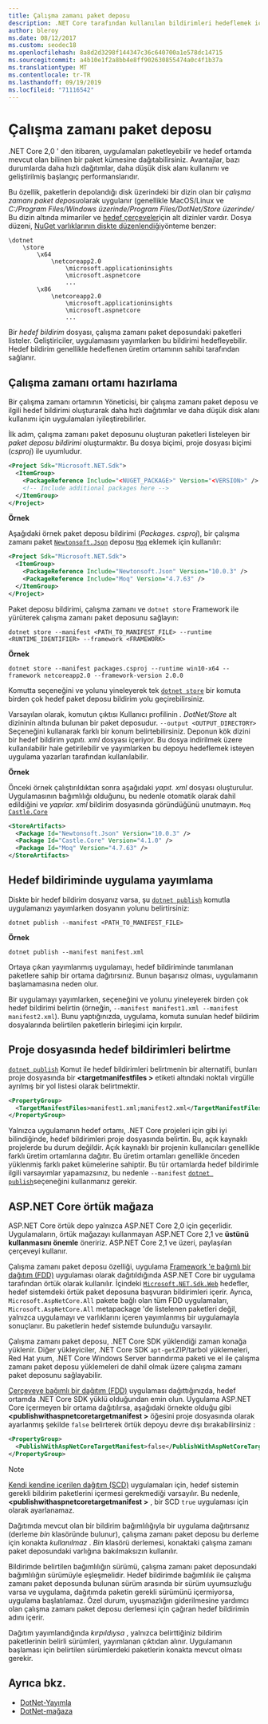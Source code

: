 ```yaml
---
title: Çalışma zamanı paket deposu
description: .NET Core tarafından kullanılan bildirimleri hedeflemek için çalışma zamanı paket deposunu nasıl kullanacağınızı öğrenin.
author: bleroy
ms.date: 08/12/2017
ms.custom: seodec18
ms.openlocfilehash: 8a8d2d3298f144347c36c640700a1e578dc14715
ms.sourcegitcommit: a4b10e1f2a8bb4e8ff902630855474a0c4f1b37a
ms.translationtype: MT
ms.contentlocale: tr-TR
ms.lasthandoff: 09/19/2019
ms.locfileid: "71116542"
---
```

# <a name="runtime-package-store"></a>Çalışma zamanı paket deposu

.NET Core 2,0 ' den itibaren, uygulamaları paketleyebilir ve hedef ortamda mevcut olan bilinen bir paket kümesine dağıtabilirsiniz. Avantajlar, bazı durumlarda daha hızlı dağıtımlar, daha düşük disk alanı kullanımı ve geliştirilmiş başlangıç performanslarıdır.

Bu özellik, paketlerin depolandığı disk üzerindeki bir dizin olan bir *çalışma zamanı paket deposu*olarak uygulanır (genellikle MacOS/Linux ve *C:/Program Files/Windows üzerinde/Program Files/DotNet/Store* *üzerinde/* Bu dizin altında mimariler ve [hedef çerçeveler](../../standard/frameworks.md)için alt dizinler vardır. Dosya düzeni, [NuGet varlıklarının diskte düzenlendiği](/nuget/create-packages/supporting-multiple-target-frameworks#framework-version-folder-structure)yönteme benzer:

```
\dotnet
    \store
        \x64
            \netcoreapp2.0
                \microsoft.applicationinsights
                \microsoft.aspnetcore
                ...
        \x86
            \netcoreapp2.0
                \microsoft.applicationinsights
                \microsoft.aspnetcore
                ...
```

Bir *hedef bildirim* dosyası, çalışma zamanı paket deposundaki paketleri listeler. Geliştiriciler, uygulamasını yayımlarken bu bildirimi hedefleyebilir. Hedef bildirim genellikle hedeflenen üretim ortamının sahibi tarafından sağlanır.

## <a name="preparing-a-runtime-environment"></a>Çalışma zamanı ortamı hazırlama

Bir çalışma zamanı ortamının Yöneticisi, bir çalışma zamanı paket deposu ve ilgili hedef bildirimi oluşturarak daha hızlı dağıtımlar ve daha düşük disk alanı kullanımı için uygulamaları iyileştirebilirler.

İlk adım, çalışma zamanı paket deposunu oluşturan paketleri listeleyen bir *paket deposu bildirimi* oluşturmaktır. Bu dosya biçimi, proje dosyası biçimi (*csproj*) ile uyumludur.

```xml
<Project Sdk="Microsoft.NET.Sdk">
  <ItemGroup>
    <PackageReference Include="<NUGET_PACKAGE>" Version="<VERSION>" />
    <!-- Include additional packages here -->
  </ItemGroup>
</Project>
```

**Örnek**

Aşağıdaki örnek paket deposu bildirimi (*Packages. csproj*), bir çalışma zamanı paket [`Newtonsoft.Json`](https://www.nuget.org/packages/Newtonsoft.Json/) deposu [`Moq`](https://www.nuget.org/packages/moq/) eklemek için kullanılır:

```xml
<Project Sdk="Microsoft.NET.Sdk">
  <ItemGroup>
    <PackageReference Include="Newtonsoft.Json" Version="10.0.3" />
    <PackageReference Include="Moq" Version="4.7.63" />
  </ItemGroup>
</Project>
```

Paket deposu bildirimi, çalışma zamanı ve `dotnet store` Framework ile yürüterek çalışma zamanı paket deposunu sağlayın:

```dotnetcli
dotnet store --manifest <PATH_TO_MANIFEST_FILE> --runtime <RUNTIME_IDENTIFIER> --framework <FRAMEWORK>
```

**Örnek**

```dotnetcli
dotnet store --manifest packages.csproj --runtime win10-x64 --framework netcoreapp2.0 --framework-version 2.0.0
```

Komutta seçeneğini ve yolunu yineleyerek tek [`dotnet store`](../tools/dotnet-store.md) bir komuta birden çok hedef paket deposu bildirim yolu geçirebilirsiniz.

Varsayılan olarak, komutun çıktısı Kullanıcı profilinin *. DotNet/Store* alt dizininin altında bulunan bir paket deposudur. `--output <OUTPUT_DIRECTORY>` Seçeneğini kullanarak farklı bir konum belirtebilirsiniz. Deponun kök dizini bir hedef bildirim *yapıtı. xml* dosyası içeriyor. Bu dosya indirilmek üzere kullanılabilir hale getirilebilir ve yayımlarken bu depoyu hedeflemek isteyen uygulama yazarları tarafından kullanılabilir.

**Örnek**

Önceki örnek çalıştırıldıktan sonra aşağıdaki *yapıt. xml* dosyası oluşturulur. Uygulamasının bağımlılığı olduğunu, bu nedenle otomatik olarak dahil edildiğini ve *yapılar. xml* bildirim dosyasında göründüğünü unutmayın. `Moq` [`Castle.Core`](https://www.nuget.org/packages/Castle.Core/)

```xml
<StoreArtifacts>
  <Package Id="Newtonsoft.Json" Version="10.0.3" />
  <Package Id="Castle.Core" Version="4.1.0" />
  <Package Id="Moq" Version="4.7.63" />
</StoreArtifacts>
```

## <a name="publishing-an-app-against-a-target-manifest"></a>Hedef bildiriminde uygulama yayımlama

Diskte bir hedef bildirim dosyanız varsa, şu [`dotnet publish`](../tools/dotnet-publish.md) komutla uygulamanızı yayımlarken dosyanın yolunu belirtirsiniz:

```dotnetcli
dotnet publish --manifest <PATH_TO_MANIFEST_FILE>
```

**Örnek**

```dotnetcli
dotnet publish --manifest manifest.xml
```

Ortaya çıkan yayımlanmış uygulamayı, hedef bildiriminde tanımlanan paketlere sahip bir ortama dağıtırsınız. Bunun başarısız olması, uygulamanın başlamamasına neden olur.

Bir uygulamayı yayımlarken, seçeneğini ve yolunu yineleyerek birden çok hedef bildirimi belirtin (örneğin, `--manifest manifest1.xml --manifest manifest2.xml`). Bunu yaptığınızda, uygulama, komuta sunulan hedef bildirim dosyalarında belirtilen paketlerin birleşimi için kırpılır.

## <a name="specifying-target-manifests-in-the-project-file"></a>Proje dosyasında hedef bildirimleri belirtme

[`dotnet publish`](../tools/dotnet-publish.md) Komut ile hedef bildirimleri belirtmenin bir alternatifi, bunları proje dosyasında bir  **\<targetmanifestfiles >** etiketi altındaki noktalı virgülle ayrılmış bir yol listesi olarak belirtmektir.

```xml
<PropertyGroup>
  <TargetManifestFiles>manifest1.xml;manifest2.xml</TargetManifestFiles>
</PropertyGroup>
```

Yalnızca uygulamanın hedef ortamı, .NET Core projeleri için gibi iyi bilindiğinde, hedef bildirimleri proje dosyasında belirtin. Bu, açık kaynaklı projelerde bu durum değildir. Açık kaynaklı bir projenin kullanıcıları genellikle farklı üretim ortamlarına dağıtır. Bu üretim ortamları genellikle önceden yüklenmiş farklı paket kümelerine sahiptir. Bu tür ortamlarda hedef bildirimle ilgili varsayımlar yapamazsınız, bu nedenle `--manifest` [`dotnet publish`](../tools/dotnet-publish.md)seçeneğini kullanmanız gerekir.

## <a name="aspnet-core-implicit-store"></a>ASP.NET Core örtük mağaza

ASP.NET Core örtük depo yalnızca ASP.NET Core 2,0 için geçerlidir. Uygulamaların, örtük mağazayı kullanmayan ASP.NET Core 2,1 ve **üstünü kullanmasını önemle** öneririz. ASP.NET Core 2,1 ve üzeri, paylaşılan çerçeveyi kullanır.

Çalışma zamanı paket deposu özelliği, uygulama [Framework 'e bağımlı bir dağıtım (FDD)](index.md#framework-dependent-deployments-fdd) uygulaması olarak dağıtıldığında ASP.NET Core bir uygulama tarafından örtük olarak kullanılır. İçindeki [`Microsoft.NET.Sdk.Web`](https://github.com/aspnet/websdk) hedefler, hedef sistemdeki örtük paket deposuna başvuran bildirimleri içerir. Ayrıca, `Microsoft.AspNetCore.All` pakete bağlı olan tüm FDD uygulamaları, `Microsoft.AspNetCore.All` metapackage 'de listelenen paketleri değil, yalnızca uygulamayı ve varlıklarını içeren yayımlanmış bir uygulamayla sonuçlanır. Bu paketlerin hedef sistemde bulunduğu varsayılır.

Çalışma zamanı paket deposu, .NET Core SDK yüklendiği zaman konağa yüklenir. Diğer yükleyiciler, .NET Core SDK `apt-get`ZIP/tarbol yüklemeleri, Red Hat yıum, .NET Core Windows Server barındırma paketi ve el ile çalışma zamanı paket deposu yüklemeleri de dahil olmak üzere çalışma zamanı paket deposunu sağlayabilir.

[Çerçeveye bağımlı bir dağıtım (FDD)](index.md#framework-dependent-deployments-fdd) uygulaması dağıttığınızda, hedef ortamda .NET Core SDK yüklü olduğundan emin olun. Uygulama ASP.NET Core içermeyen bir ortama dağıtılırsa, aşağıdaki örnekte olduğu gibi  **\<publishwithaspnetcoretargetmanifest >** öğesini proje dosyasında olarak ayarlanmış şekilde `false` belirterek örtük depoyu devre dışı bırakabilirsiniz :

```xml
<PropertyGroup>
  <PublishWithAspNetCoreTargetManifest>false</PublishWithAspNetCoreTargetManifest>
</PropertyGroup>
```

> [!NOTE]
> [Kendi kendine içerilen dağıtım (SCD)](index.md#self-contained-deployments-scd) uygulamaları için, hedef sistemin gerekli bildirim paketlerini içermesi gerekmediği varsayılır. Bu nedenle,  **\<publishwithaspnetcoretargetmanifest >** , bir SCD `true` uygulaması için olarak ayarlanamaz.

Dağıtımda mevcut olan bir bildirim bağımlılığıyla bir uygulama dağıtırsanız (derleme *bin* klasöründe bulunur), çalışma zamanı paket deposu bu derleme için konakta *kullanılmaz* . *Bin* klasörü derlemesi, konaktaki çalışma zamanı paket deposundaki varlığına bakılmaksızın kullanılır.

Bildirimde belirtilen bağımlılığın sürümü, çalışma zamanı paket deposundaki bağımlılığın sürümüyle eşleşmelidir. Hedef bildirimde bağımlılık ile çalışma zamanı paket deposunda bulunan sürüm arasında bir sürüm uyumsuzluğu varsa ve uygulama, dağıtımda paketin gerekli sürümünü içermiyorsa, uygulama başlatılamaz. Özel durum, uyuşmazlığın giderilmesine yardımcı olan çalışma zamanı paket deposu derlemesi için çağıran hedef bildirimin adını içerir.

Dağıtım yayımlandığında *kırpıldıysa* , yalnızca belirttiğiniz bildirim paketlerinin belirli sürümleri, yayımlanan çıktıdan alınır. Uygulamanın başlaması için belirtilen sürümlerdeki paketlerin konakta mevcut olması gerekir.

## <a name="see-also"></a>Ayrıca bkz.

- [DotNet-Yayımla](../tools/dotnet-publish.md)
- [DotNet-mağaza](../tools/dotnet-store.md)
